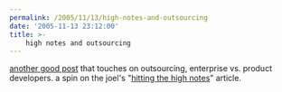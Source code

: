 ```yaml
---
permalink: /2005/11/13/high-notes-and-outsourcing
date: '2005-11-13 23:12:00'
title: >-
    high notes and outsourcing
---
```


[another good
post](http://ravimohan.blogspot.com/2005/08/light-in-dark-corners.html)
that touches on outsourcing, enterprise vs. product developers. a spin
on the joel's "[hitting the high
notes](http://www.joelonsoftware.com/articles/HighNotes.html)" article.
